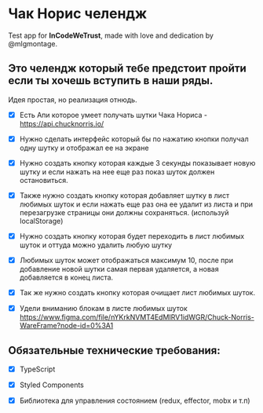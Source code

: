 # Чак Норис челендж

Test app for **InCodeWeTrust**, made with love and dedication by @mlgmontage.

## Это челендж который тебе предстоит пройти если ты хочешь вступить в наши ряды.

Идея простая, но реализация отнюдь.

- [x] Есть Апи которое умеет получать шутки Чака Нориса - https://api.chucknorris.io/
- [x] Нужно сделать интерфейс который бы по нажатию кнопки получал одну шутку и отображал ее на экране
- [x] Нужно создать кнопку которая каждые 3 секунды показывает новую шутку и если нажать на нее еще раз показ шуток должен остановиться.
- [x] Также нужно создать кнопку которая добавляет шутку в лист любимых шуток и если нажать еще раз она ее удалит из листа и при перезагрузке страницы они должны сохраняться. (используй localStorage)
- [x] Нужно создать кнопку которая будет переходить в лист любимых шуток и оттуда можно удалить любую шутку
- [x] Любимых шуток может отображаться максимум 10, после при добавление новой шутки самая первая удаляется, а новая добавляется в конец листа.
- [x] Так же нужно создать кнопку которая очищает лист любимых шуток.

- [x] Удели вниманию блокам в листе любимых шуток
  https://www.figma.com/file/nYKrkNVMT4EdMIRV1idWGR/Chuck-Norris-WareFrame?node-id=0%3A1

## Обязательные технические требования:

- [x] TypeScript
- [x] Styled Components
- [x] Библиотека для управления состоянием (redux, effector, mobx и т.п)

